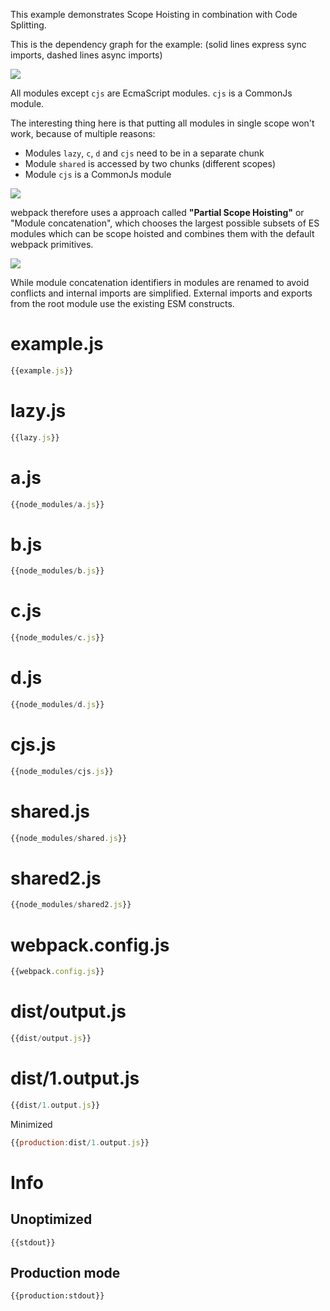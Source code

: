 This example demonstrates Scope Hoisting in combination with Code Splitting.

This is the dependency graph for the example: (solid lines express sync imports, dashed lines async imports)

![](graph.png)

All modules except `cjs` are EcmaScript modules. `cjs` is a CommonJs module.

The interesting thing here is that putting all modules in single scope won't work, because of multiple reasons:

* Modules `lazy`, `c`, `d` and `cjs` need to be in a separate chunk
* Module `shared` is accessed by two chunks (different scopes)
* Module `cjs` is a CommonJs module

![](graph2.png)

webpack therefore uses a approach called **"Partial Scope Hoisting"** or "Module concatenation", which chooses the largest possible subsets of ES modules which can be scope hoisted and combines them with the default webpack primitives.

![](graph3.png)

While module concatenation identifiers in modules are renamed to avoid conflicts and internal imports are simplified. External imports and exports from the root module use the existing ESM constructs.

# example.js

``` javascript
{{example.js}}
```

# lazy.js

``` javascript
{{lazy.js}}
```

# a.js

``` javascript
{{node_modules/a.js}}
```

# b.js

``` javascript
{{node_modules/b.js}}
```

# c.js

``` javascript
{{node_modules/c.js}}
```

# d.js

``` javascript
{{node_modules/d.js}}
```

# cjs.js

``` javascript
{{node_modules/cjs.js}}
```

# shared.js

``` javascript
{{node_modules/shared.js}}
```

# shared2.js

``` javascript
{{node_modules/shared2.js}}
```



# webpack.config.js

``` javascript
{{webpack.config.js}}
```




# dist/output.js

``` javascript
{{dist/output.js}}
```

# dist/1.output.js

``` javascript
{{dist/1.output.js}}
```

Minimized

``` javascript
{{production:dist/1.output.js}}
```

# Info

## Unoptimized

```
{{stdout}}
```

## Production mode

```
{{production:stdout}}
```
